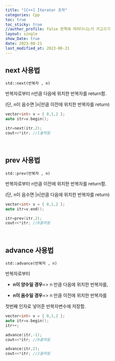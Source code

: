 ```yaml
---
title: "[C++] Iterator 조작"
categories: Cpp
toc: true
toc_sticky: true
//author_profile: false 왼쪽에 따라다니는거 키고끄기
layout: single
show_Date: true
date: 2023-08-21
last_modified_at: 2023-08-21
---
```


## next 사용법

`std::next(반복자 , n)` 

반복자로부터 n만큼 다음에 위치한 반복자를 return함.

(단, n이 음수면 |n|만큼 이전에 위치한 반복자를 return)

```c++
vector<int> v = { 0,1,2 };
auto itr=v.begin();

itr=next(itr,2);
cout<<*itr; //1출력됨
```

<br>





## prev 사용법

`std::prev(반복자 , n)`

반복자로부터 n만큼 이전에 위치한 반복자를 return함.

(단, n이 음수면 |n|만큼 다음에 위치한 반복자를 return)

```c++
vector<int> v = { 0,1,2 };
auto itr=v.end();

itr=prev(itr,2);
cout<<*itr; //0출력됨
```

<br>





## advance 사용법

`std::advance(반복자 , n)`

반복자로부터 

- **n이 양수일 경우**=> n 만큼 다음에 위치한 반복자를,

- **n이 음수일 경우**=> n 만큼 이전에 위치한 반복자를

첫번째 인자로 넣어준 반복자변수에 저장함.

```c++
vector<int> v = { 0,1,2 };
auto itr=v.begin();
itr++;

advance(itr,-1);
cout<<*itr; //0출력됨

advance(itr,2);
cout<<*itr; //2출력됨

```

